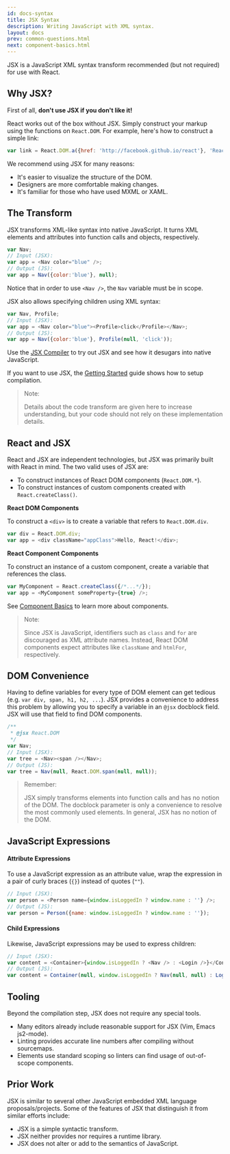 ```yaml
---
id: docs-syntax
title: JSX Syntax
description: Writing JavaScript with XML syntax.
layout: docs
prev: common-questions.html
next: component-basics.html
---
```


JSX is a JavaScript XML syntax transform recommended (but not required) for use
with React.

## Why JSX?

First of all, **don't use JSX if you don't like it!**

React works out of the box without JSX. Simply construct your markup using the
functions on `React.DOM`. For example, here's how to construct a simple link:

```javascript
var link = React.DOM.a({href: 'http://facebook.github.io/react'}, 'React');
```

We recommend using JSX for many reasons:

- It's easier to visualize the structure of the DOM.
- Designers are more comfortable making changes.
- It's familiar for those who have used MXML or XAML.

## The Transform

JSX transforms XML-like syntax into native JavaScript. It turns XML elements and
attributes into function calls and objects, respectively.

```javascript
var Nav;
// Input (JSX):
var app = <Nav color="blue" />;
// Output (JS):
var app = Nav({color:'blue'}, null);
```

Notice that in order to use `<Nav />`, the `Nav` variable must be in scope.

JSX also allows specifying children using XML syntax:

```javascript
var Nav, Profile;
// Input (JSX):
var app = <Nav color="blue"><Profile>click</Profile></Nav>;
// Output (JS):
var app = Nav({color:'blue'}, Profile(null, 'click'));
```

Use the [JSX Compiler](/react/jsx-compiler.html) to try out JSX and see how it
desugars into native JavaScript.

If you want to use JSX, the [Getting Started](getting-started.html) guide shows
how to setup compilation.

> Note:
>
> Details about the code transform are given here to increase understanding, but
> your code should not rely on these implementation details.

## React and JSX

React and JSX are independent technologies, but JSX was primarily built with
React in mind. The two valid uses of JSX are:

- To construct instances of React DOM components (`React.DOM.*`).
- To construct instances of custom components created with
  `React.createClass()`.

**React DOM Components**

To construct a `<div>` is to create a variable that refers to `React.DOM.div`.

```javascript
var div = React.DOM.div;
var app = <div className="appClass">Hello, React!</div>;
```

**React Component Components**

To construct an instance of a custom component, create a variable that
references the class.

```javascript
var MyComponent = React.createClass({/*...*/});
var app = <MyComponent someProperty={true} />;
```

See [Component Basics](component-basics.html) to learn more about components.

> Note:
>
> Since JSX is JavaScript, identifiers such as `class` and `for` are discouraged
> as XML attribute names. Instead, React DOM components expect attributes like
> `className` and `htmlFor`, respectively.

## DOM Convenience

Having to define variables for every type of DOM element can get tedious
(e.g. `var div, span, h1, h2, ...`). JSX provides a convenience to address this
problem by allowing you to specify a variable in an `@jsx` docblock field. JSX
will use that field to find DOM components.

```javascript
/**
 * @jsx React.DOM
 */
var Nav;
// Input (JSX):
var tree = <Nav><span /></Nav>;
// Output (JS):
var tree = Nav(null, React.DOM.span(null, null));
```

> Remember:
>
> JSX simply transforms elements into function calls and has no notion of the
> DOM. The docblock parameter is only a convenience to resolve the most commonly
> used elements. In general, JSX has no notion of the DOM.

## JavaScript Expressions

#### Attribute Expressions

To use a JavaScript expression as an attribute value, wrap the expression in a
pair of curly braces (`{}`) instead of quotes (`""`).

```javascript
// Input (JSX):
var person = <Person name={window.isLoggedIn ? window.name : ''} />;
// Output (JS):
var person = Person({name: window.isLoggedIn ? window.name : ''});
```

#### Child Expressions

Likewise, JavaScript expressions may be used to express children:

```javascript
// Input (JSX):
var content = <Container>{window.isLoggedIn ? <Nav /> : <Login />}</Container>;
// Output (JS):
var content = Container(null, window.isLoggedIn ? Nav(null, null) : Login(null, null));
```

## Tooling

Beyond the compilation step, JSX does not require any special tools.

- Many editors already include reasonable support for JSX (Vim, Emacs js2-mode).
- Linting provides accurate line numbers after compiling without sourcemaps.
- Elements use standard scoping so linters can find usage of out-of-scope
  components.

## Prior Work

JSX is similar to several other JavaScript embedded XML language
proposals/projects. Some of the features of JSX that distinguish it from similar
efforts include:

- JSX is a simple syntactic transform.
- JSX neither provides nor requires a runtime library.
- JSX does not alter or add to the semantics of JavaScript.
